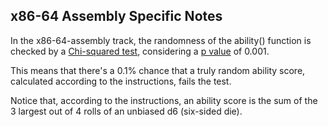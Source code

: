 ## x86-64 Assembly Specific Notes

In the x86-64-assembly track, the randomness of the ability() function is checked by a [Chi-squared test](https://en.wikipedia.org/wiki/Pearson%27s_chi-squared_test), considering a [p value](https://en.wikipedia.org/wiki/P-value) of 0.001.

This means that there's a 0.1% chance that a truly random ability score, calculated according to the instructions, fails the test.

Notice that, according to the instructions, an ability score is the sum of the 3 largest out of 4 rolls of an unbiased d6 (six-sided die).
